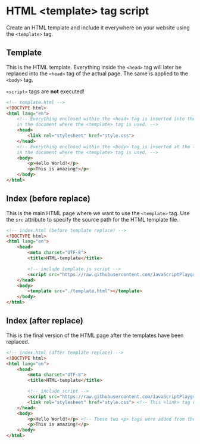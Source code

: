 # HTML \<template\> tag script

Create an HTML template and include it everywhere on your website using the `<template>` tag.

## Template

This is the HTML template. Everything inside the `<head>` tag will later be replaced into the `<head>` tag of the actual page. The same is applied to the `<body>` tag.

`<script>` tags are **not** executed!

```html
<!-- template.html -->
<!DOCTYPE html>
<html lang="en">
    <!-- Everything enclosed within the <head> tag is inserted into the <head> tag,
    in the document where the <template> tag is used. -->
    <head>
        <link rel="stylesheet" href="style.css">
    </head>
    <!-- Everything enclosed within the <body> tag is inserted at the location,
    in the document where the <template> tag is used. -->
    <body>
        <p>Hello World!</p>
        <p>This is amazing!</p>
    </body>
</html>
```

## Index (before replace)

This is the main HTML page where we want to use the `<template>` tag. Use the `src` attribute to specify the source path for the HTML template file.

```html
<!-- index.html (before template replace) -->
<!DOCTYPE html>
<html lang="en">
    <head>
        <meta charset="UTF-8">
        <title>HTML-template</title>

        <!-- include template.js script -->
        <script src="https://raw.githubusercontent.com/JavaScriptPlayground/html-template-tag/main/template.js" type="module" defer></script>
    </head>
    <body>
        <template src="./template.html"></template>
    </body>
</html>
```

## Index (after replace)

This is the final version of the HTML page after the templates have been replaced.

```html
<!-- index.html (after template replace) -->
<!DOCTYPE html>
<html lang="en">
    <head>
        <meta charset="UTF-8">
        <title>HTML-template</title>

        <!-- include script -->
        <script src="https://raw.githubusercontent.com/JavaScriptPlayground/html-template-tag/main/template.js" type="module" defer></script>
        <link rel="stylesheet" href="style.css"> <!-- This <link> tag was added from the template <head> tag -->
    </head>
    <body>
        <p>Hello World!</p> <!-- These two <p> tags were added from the template <body> tag -->
        <p>This is amazing!</p>
    </body>
</html>
```
